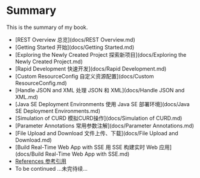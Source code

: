 # Summary

This is the summary of my book.

* [REST Overview 总览](docs/REST Overview.md)
* [Getting Started 开始](docs/Getting Started.md)
* [Exploring the Newly Created Project 探索新项目](docs/Exploring the Newly Created Project.md)
* [Rapid Development 快速开发](docs/Rapid Development.md)
* [Custom ResourceConfig 自定义资源配置](docs/Custom ResourceConfig.md)
* [Handle JSON and XML 处理 JSON 和 XML](docs/Handle JSON and XML.md)
* [Java SE Deployment Environments 使用 Java SE 部署环境](docs/Java SE Deployment Environments.md)
* [Simulation of CURD 模拟CURD操作](docs/Simulation of CURD.md)
* [Parameter Annotations 常用参数注解](docs/Parameter Annotations.md)
* [File Upload and Download 文件上传、下载](docs/File Upload and Download.md)
* [Build Real-Time Web App with SSE 用 SSE 构建实时 Web 应用](docs/Build Real-Time Web App with SSE.md)
* [References 参考引用](docs/Ref.md)
* To be continued ...未完待续...